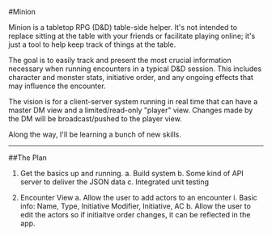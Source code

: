 #Minion

Minion is a tabletop RPG (D&D) table-side helper. It's not intended to replace sitting at the table with your friends or facilitate playing online; it's just a tool to help keep track of things at the table.

The goal is to easily track and present the most crucial information necessary when running encounters in a typical D&D session. This includes character and monster stats, initiative order, and any ongoing effects that may influence the encounter.

The vision is for a client-server system running in real time that can have a master DM view and a limited/read-only "player" view. Changes made by the DM will be broadcast/pushed to the player view.

Along the way, I'll be learning a bunch of new skills.

---

##The Plan

1. Get the basics up and running.
  a. Build system
  b. Some kind of API server to deliver the JSON data
  c. Integrated unit testing

2. Encounter View
  a. Allow the user to add actors to an encounter
    i. Basic info: Name, Type, Initiative Modifier, Initiative, AC
  b. Allow the user to edit the actors so if initiaitve order changes, it can be reflected in the app.
